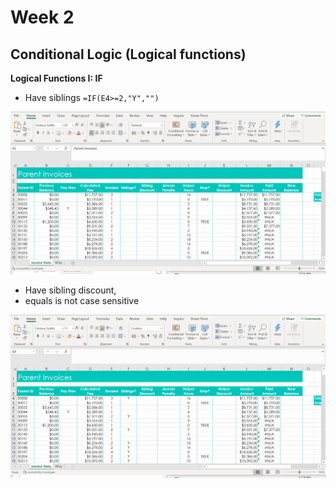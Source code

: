 # Week 2
## Conditional Logic (Logical functions)

**Logical Functions I: IF**
* Have siblings `=IF(E4>=2,"Y","")`

![](screenshot/have-siblings.gif)

* Have sibling discount, 
* equals is not case sensitive

![](screenshot/siblings-discount.gif)